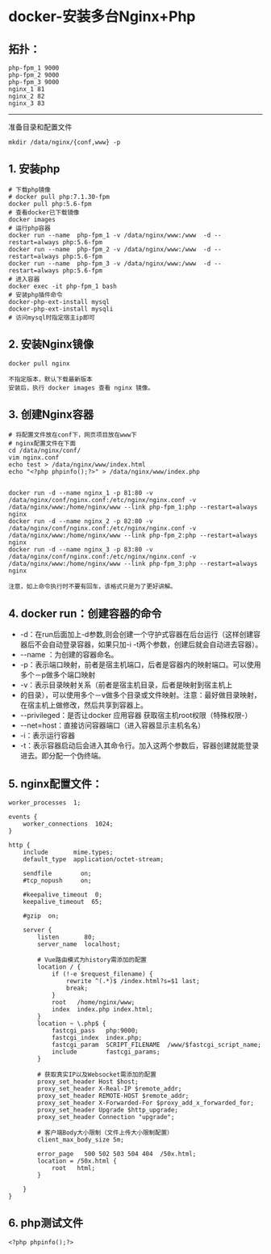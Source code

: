 # docker-安装多台Nginx+Php

## 拓扑：

    php-fpm_1 9000
    php-fpm_2 9000
    php-fpm_3 9000
    nginx_1 81
    nginx_2 82
    nginx_3 83
    

---

准备目录和配置文件
    
    mkdir /data/nginx/{conf,www} -p

## 1. 安装php

    # 下载php镜像
    # docker pull php:7.1.30-fpm
    docker pull php:5.6-fpm
    # 查看docker已下载镜像
    docker images 
    # 运行php容器
    docker run --name  php-fpm_1 -v /data/nginx/www:/www  -d --restart=always php:5.6-fpm
    docker run --name  php-fpm_2 -v /data/nginx/www:/www  -d --restart=always php:5.6-fpm
    docker run --name  php-fpm_3 -v /data/nginx/www:/www  -d --restart=always php:5.6-fpm
    # 进入容器
    docker exec -it php-fpm_1 bash
    # 安装php插件命令
    docker-php-ext-install mysql
    docker-php-ext-install mysqli
    # 访问mysql时指定宿主ip即可


## 2. 安装Nginx镜像

    docker pull nginx

    不指定版本，默认下载最新版本
    安装后，执行 docker images 查看 nginx 镜像。
## 3. 创建Nginx容器

    # 将配置文件放在conf下，网页项目放在www下
    # nginx配置文件在下面
    cd /data/nginx/conf/
    vim nginx.conf
    echo test > /data/nginx/www/index.html
    echo "<?php phpinfo();?>" > /data/nginx/www/index.php
    
    
    docker run -d --name nginx_1 -p 81:80 -v /data/nginx/conf/nginx.conf:/etc/nginx/nginx.conf -v /data/nginx/www:/home/nginx/www --link php-fpm_1:php --restart=always nginx
    docker run -d --name nginx_2 -p 82:80 -v /data/nginx/conf/nginx.conf:/etc/nginx/nginx.conf -v /data/nginx/www:/home/nginx/www --link php-fpm_2:php --restart=always nginx
    docker run -d --name nginx_3 -p 83:80 -v /data/nginx/conf/nginx.conf:/etc/nginx/nginx.conf -v /data/nginx/www:/home/nginx/www --link php-fpm_3:php --restart=always nginx
    
    注意，如上命令执行时不要有回车，该格式只是为了更好讲解。
    
## 4. docker run：创建容器的命令

- -d：在run后面加上-d参数,则会创建一个守护式容器在后台运行（这样创建容器后不会自动登录容器，如果只加-i -t两个参数，创建后就会自动进去容器）。
- --name ：为创建的容器命名。
- -p：表示端口映射，前者是宿主机端口，后者是容器内的映射端口。可以使用多个－p做多个端口映射
- -v：表示目录映射关系（前者是宿主机目录，后者是映射到宿主机上
- 的目录），可以使用多个－v做多个目录或文件映射。注意：最好做目录映射，在宿主机上做修改，然后共享到容器上。
- --privileged：是否让docker 应用容器 获取宿主机root权限（特殊权限-）
- --net=host：直接访问容器端口（进入容器显示主机名名）
- -i：表示运行容器
- -t：表示容器启动后会进入其命令行。加入这两个参数后，容器创建就能登录进去。即分配一个伪终端。

## 5. nginx配置文件：

    worker_processes  1;
    
    events {
        worker_connections  1024;
    }
    
    http {
        include       mime.types;
        default_type  application/octet-stream;
    
        sendfile        on;
        #tcp_nopush     on;
    
        #keepalive_timeout  0;
        keepalive_timeout  65;
    
        #gzip  on;
    
        server {
            listen       80;
            server_name  localhost;
    
            # Vue路由模式为history需添加的配置
            location / {
                if (!-e $request_filename) {
                    rewrite ^(.*)$ /index.html?s=$1 last;
                    break;
                }
                root   /home/nginx/www;
                index  index.php index.html;
            }
            location ~ \.php$ {
                fastcgi_pass   php:9000;
                fastcgi_index  index.php;
                fastcgi_param  SCRIPT_FILENAME  /www/$fastcgi_script_name;
                include        fastcgi_params;
            }
    
            # 获取真实IP以及Websocket需添加的配置
            proxy_set_header Host $host;
            proxy_set_header X-Real-IP $remote_addr;
            proxy_set_header REMOTE-HOST $remote_addr;
            proxy_set_header X-Forwarded-For $proxy_add_x_forwarded_for;
            proxy_set_header Upgrade $http_upgrade;
            proxy_set_header Connection "upgrade";
    
            # 客户端Body大小限制（文件上传大小限制配置）
            client_max_body_size 5m;
    
            error_page   500 502 503 504 404  /50x.html;
            location = /50x.html {
                root   html;
            }
    
        }
    }

## 6. php测试文件

    <?php phpinfo();?>

